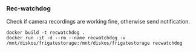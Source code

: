 ### Rec-watchdog

Check if camera recordings are working fine, otherwise send notification.

```
docker build -t recwatchdog .
docker run -it -d --rm --name recwatchdog -v /mnt/diskos/frigatestorage:/mnt/diskos/frigatestorage recwatchdog
```
